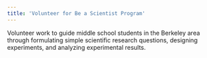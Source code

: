 ```yaml
---
title: 'Volunteer for Be a Scientist Program'
---
```


Volunteer work to guide middle school students in the Berkeley area through formulating simple scientific research questions, designing experiments, and analyzing experimental results.

